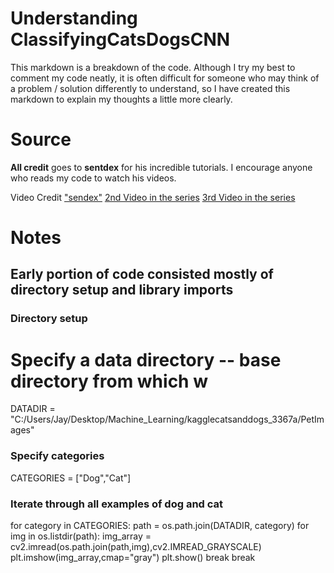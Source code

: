 # Understanding ClassifyingCatsDogsCNN
This markdown is a breakdown of the code. Although I try my best to comment my code neatly, it is often difficult for someone who may think of a problem / solution differently to understand, so I have created this markdown to explain my thoughts a little more clearly.

# Source
**All credit** goes to **sentdex** for his incredible tutorials. I encourage anyone who reads my code to watch his videos.

Video Credit
["sendex"](https://www.youtube.com/user/sentdex "sentdex YouTube Channel")
[2nd Video in the series](https://www.youtube.com/watch?v=j-3vuBynnOE "Convolutional Neural Networks...")
[3rd Video in the series](https://www.youtube.com/watch?v=WvoLTXIjBYU "Convolutional Neural Networks...")

# Notes

## Early portion of code consisted mostly of directory setup and library imports
### Directory setup
# Specify a data directory -- base directory from which w
DATADIR = "C:/Users/Jay/Desktop/Machine_Learning/kagglecatsanddogs_3367a/PetImages"

### Specify categories
CATEGORIES = ["Dog","Cat"]

### Iterate through all examples of dog and cat
for category in CATEGORIES:
    path = os.path.join(DATADIR, category)
    for img in os.listdir(path):
        img_array = cv2.imread(os.path.join(path,img),cv2.IMREAD_GRAYSCALE)
        plt.imshow(img_array,cmap="gray")
        plt.show()
        break
    break
